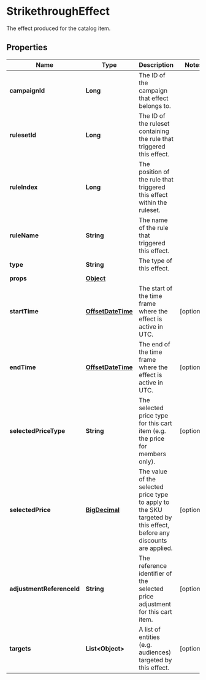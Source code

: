 

# StrikethroughEffect

The effect produced for the catalog item.
## Properties

Name | Type | Description | Notes
------------ | ------------- | ------------- | -------------
**campaignId** | **Long** | The ID of the campaign that effect belongs to. | 
**rulesetId** | **Long** | The ID of the ruleset containing the rule that triggered this effect. | 
**ruleIndex** | **Long** | The position of the rule that triggered this effect within the ruleset. | 
**ruleName** | **String** | The name of the rule that triggered this effect. | 
**type** | **String** | The type of this effect. | 
**props** | [**Object**](.md) |  | 
**startTime** | [**OffsetDateTime**](OffsetDateTime.md) | The start of the time frame where the effect is active in UTC. |  [optional]
**endTime** | [**OffsetDateTime**](OffsetDateTime.md) | The end of the time frame where the effect is active in UTC. |  [optional]
**selectedPriceType** | **String** | The selected price type for this cart item (e.g. the price for members only). |  [optional]
**selectedPrice** | [**BigDecimal**](BigDecimal.md) | The value of the selected price type to apply to the SKU targeted by this effect, before any discounts are applied. |  [optional]
**adjustmentReferenceId** | **String** | The reference identifier of the selected price adjustment for this cart item. |  [optional]
**targets** | **List&lt;Object&gt;** | A list of entities (e.g. audiences) targeted by this effect. |  [optional]




